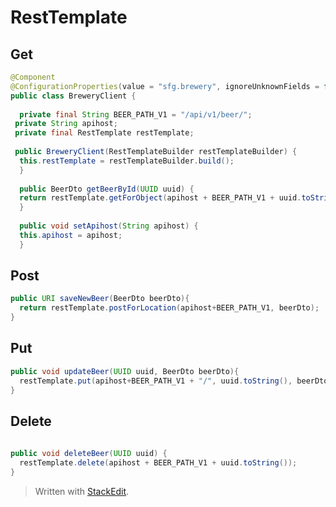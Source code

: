 # RestTemplate

## Get

```java
@Component  
@ConfigurationProperties(value = "sfg.brewery", ignoreUnknownFields = false)  
public class BreweryClient {  
  
  private final String BEER_PATH_V1 = "/api/v1/beer/";  
 private String apihost;  
 private final RestTemplate restTemplate;  
  
 public BreweryClient(RestTemplateBuilder restTemplateBuilder) {  
  this.restTemplate = restTemplateBuilder.build();  
  }  
  
  public BeerDto getBeerById(UUID uuid) {  
  return restTemplate.getForObject(apihost + BEER_PATH_V1 + uuid.toString(), BeerDto.class);  
  }  
  
  public void setApihost(String apihost) {  
  this.apihost = apihost;  
  }
```

## Post 

```java
public URI saveNewBeer(BeerDto beerDto){  
  return restTemplate.postForLocation(apihost+BEER_PATH_V1, beerDto);  
}
```
## Put

```java
public void updateBeer(UUID uuid, BeerDto beerDto){  
  restTemplate.put(apihost+BEER_PATH_V1 + "/", uuid.toString(), beerDto);  
}
```
## Delete

```java
  
public void deleteBeer(UUID uuid) {  
  restTemplate.delete(apihost + BEER_PATH_V1 + uuid.toString());  
}
```
> Written with [StackEdit](https://stackedit.io/).
<!--stackedit_data:
eyJoaXN0b3J5IjpbLTE4OTgyNTM1NjNdfQ==
-->